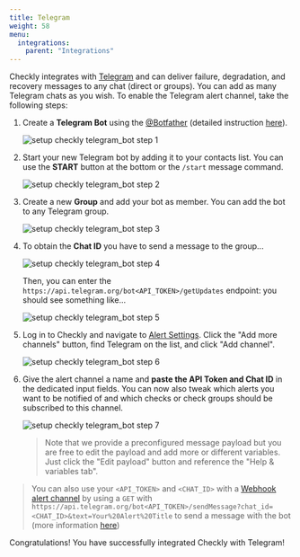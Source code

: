 ```yaml
---
title: Telegram
weight: 58
menu:
  integrations:
    parent: "Integrations"
---
```


Checkly integrates with [Telegram](https://telegram.org/) and can 
deliver failure, degradation, and recovery messages to any chat (direct or groups). You can add as many Telegram chats as you wish.
To enable the Telegram alert channel, take the following steps:

1. Create a **Telegram Bot** using the [@Botfather](https://t.me/botfather) (detailed instruction [here](https://core.telegram.org/bots)).
   
   ![setup checkly telegram_bot step 1](/docs/images/integrations/telegram/telegram_step1.png)

2. Start your new Telegram bot by adding it to your contacts list. You can use the **START** button at the bottom or the `/start` message command.

   ![setup checkly telegram_bot step 2](/docs/images/integrations/telegram/telegram_step2.png)

3. Create a new **Group** and add your bot as member. You can add the bot to any Telegram group.
   
   ![setup checkly telegram_bot step 3](/docs/images/integrations/telegram/telegram_step3.png)

4. To obtain the **Chat ID** you have to send a message to the group...

   ![setup checkly telegram_bot step 4](/docs/images/integrations/telegram/telegram_step4.png)

   Then, you can enter the `https://api.telegram.org/bot<API_TOKEN>/getUpdates` endpoint: you should see something like...

   ![setup checkly telegram_bot step 5](/docs/images/integrations/telegram/telegram_step5.png)

5. Log in to Checkly and navigate to [Alert Settings](https://app.checklyhq.com/alert-settings). 
   Click the "Add more channels" button, find Telegram on the list, and click "Add channel".

   ![setup checkly telegram_bot step 6](/docs/images/integrations/telegram/telegram_step6.png)


6. Give the alert channel a name and **paste the API Token and Chat ID** in the dedicated input fields. You can now also tweak
which alerts you want to be notified of and which checks or check groups should be subscribed to this channel.

   ![setup checkly telegram_bot step 7](/docs/images/integrations/telegram/telegram_step7.png)

   > Note that we provide a preconfigured message payload but you are free to edit the payload and add more or different
   > variables. Just click the "Edit payload" button and reference the "Help & variables tab".


> You can also use your `<API_TOKEN>` and `<CHAT_ID>` with a [Webhook alert channel](/docs/alerting/webhooks) by using a `GET` with `https://api.telegram.org/bot<API_TOKEN>/sendMessage?chat_id=<CHAT_ID>&text=Your%20Alert%20Title` to send a message with the bot (more information [here](https://core.telegram.org/bots/api#sendmessage))

Congratulations! You have successfully integrated Checkly with Telegram!
